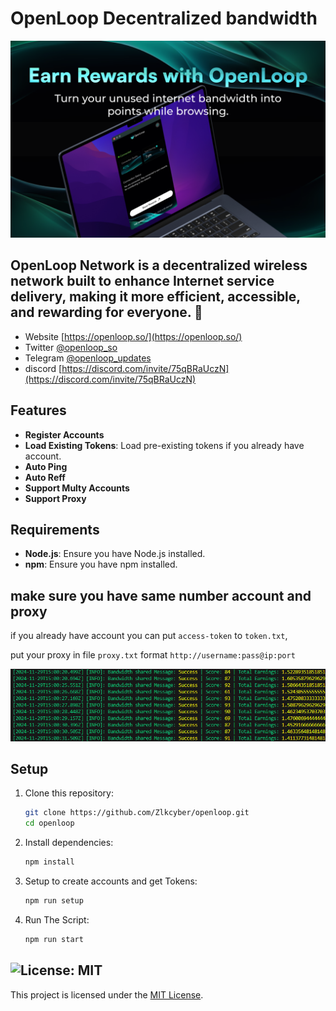 # OpenLoop Decentralized bandwidth

![banner](image.png)

## OpenLoop Network is a decentralized wireless network built to enhance Internet service delivery, making it more efficient, accessible, and rewarding for everyone. 🤩

- Website [https://openloop.so/](https://openloop.so/)
- Twitter [@openloop_so](https://x.com/openloop_so)
- Telegram [@openloop_updates](https://t.me/openloop_updates)
- discord [https://discord.com/invite/75qBRaUczN](https://discord.com/invite/75qBRaUczN)

## **Features**

- **Register Accounts**
- **Load Existing Tokens**: Load pre-existing tokens if you already have account.
- **Auto Ping**
- **Auto Reff**
- **Support Multy Accounts**
- **Support Proxy**

## **Requirements**

- **Node.js**: Ensure you have Node.js installed.
- **npm**: Ensure you have npm installed.

## **make sure you have same number account and proxy**

if you already have account you can put `access-token` to `token.txt`,

put your proxy in file `proxy.txt` format `http://username:pass@ip:port`

![intro](image-1.png)

## Setup

1. Clone this repository:
   ```bash
   git clone https://github.com/Zlkcyber/openloop.git
   cd openloop
   ```
2. Install dependencies:
   ```bash
   npm install
   ```
3. Setup to create accounts and get Tokens:
   ```bash
   npm run setup
   ```
4. Run The Script:
   ```bash
   npm run start
   ```

## ![License: MIT](https://img.shields.io/badge/License-MIT-yellow.svg)

This project is licensed under the [MIT License](LICENSE).
